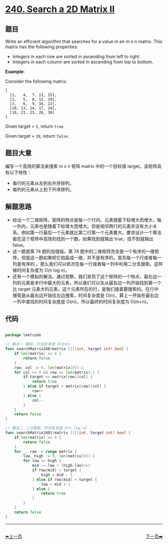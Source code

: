 # [240. Search a 2D Matrix II](https://leetcode.com/problems/search-a-2d-matrix-ii/)


## 题目

Write an efficient algorithm that searches for a value in an m x n matrix. This matrix has the following properties:

- Integers in each row are sorted in ascending from left to right.
- Integers in each column are sorted in ascending from top to bottom.

**Example**:

Consider the following matrix:

    [
      [1,   4,  7, 11, 15],
      [2,   5,  8, 12, 19],
      [3,   6,  9, 16, 22],
      [10, 13, 14, 17, 24],
      [18, 21, 23, 26, 30]
    ]

Given target = `5`, return `true`.

Given target = `20`, return `false`.


## 题目大意

编写一个高效的算法来搜索 m x n 矩阵 matrix 中的一个目标值 target。该矩阵具有以下特性：

- 每行的元素从左到右升序排列。
- 每列的元素从上到下升序排列。



## 解题思路

- 给出一个二维矩阵，矩阵的特点是每一个行内，元素随着下标增大而增大，每一列内，元素也是随着下标增大而增大。但是相邻两行的元素并没有大小关系。例如第一行最后一个元素就比第二行第一个元素要大。要求设计一个算法能在这个矩阵中高效的找到一个数，如果找到就输出 true，找不到就输出 false。
- 这一题是第 74 题的加强版。第 74 题中的二维矩阵完全是一个有序的一维矩阵，但是这一题如果把它拍扁成一维，并不是有序的。首先每一个行或者每一列是有序的 ，那么我们可以依次在每一行或者每一列中利用二分去搜索。这样做时间复杂度为  O(n log n)。
- 还有一个模拟的解法。通过观察，我们发现了这个矩阵的一个特点，最右边一列的元素是本行中最大的元素，所以我们可以先从最右边一列开始找到第一个比 target 元素大的元素，这个元素所在的行，是我们接着要搜索的。在行中搜索是从最右边开始往左边搜索，时间复杂度是 O(n)，算上一开始在最右边一列中查找的时间复杂度是 O(m)，所以最终的时间复杂度为 O(m+n)。


## 代码

```go

package leetcode

// 解法一 模拟，时间复杂度 O(m+n)
func searchMatrix240(matrix [][]int, target int) bool {
	if len(matrix) == 0 {
		return false
	}
	row, col := 0, len(matrix[0])-1
	for col >= 0 && row <= len(matrix)-1 {
		if target == matrix[row][col] {
			return true
		} else if target > matrix[row][col] {
			row++
		} else {
			col--
		}
	}
	return false
}

// 解法二 二分搜索，时间复杂度 O(n log n)
func searchMatrix2401(matrix [][]int, target int) bool {
	if len(matrix) == 0 {
		return false
	}
	for _, row := range matrix {
		low, high := 0, len(matrix[0])-1
		for low <= high {
			mid := low + (high-low)>>1
			if row[mid] > target {
				high = mid - 1
			} else if row[mid] < target {
				low = mid + 1
			} else {
				return true
			}
		}
	}
	return false
}

```
----------------------------------------------
<div style="display: flex;justify-content: space-between;align-items: center;">
<p><a href="https://books.halfrost.com/leetcode/ChapterFour/0239.Sliding-Window-Maximum/">⬅️上一页</a></p>
<p><a href="https://books.halfrost.com/leetcode/ChapterFour/0242.Valid-Anagram/">下一页➡️</a></p>
</div>

